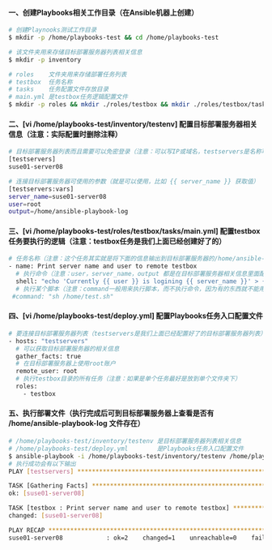 #### 一、创建Playbooks相关工作目录（在Ansible机器上创建）
```bash
# 创建Playnooks测试工作目录
$ mkdir -p /home/playbooks-test && cd /home/playbooks-test

# 该文件夹用来存储目标部署服务器列表相关信息
$ mkdir -p inventory

# roles    文件夹用来存储部署任务列表
# testbox  任务名称
# tasks    任务配置文件存放目录
# main.yml 是testbox任务逻辑配置文件
$ mkdir -p roles && mkdir ./roles/testbox && mkdir ./roles/testbox/tasks && touch ./roles/testbox/tasks/main.yml
```

#### 二、[vi /home/playbooks-test/inventory/testenv] 配置目标部署服务器相关信息（注意：实际配置时删除注释）
```bash
# 目标部署服务器列表而且需要可以免密登录（注意：可以写IP或域名，testservers是名称可以随便起）
[testservers]
suse01-server08

# 连接目标部署服务器可使用的参数（就是可以使用，比如 {{ server_name }} 获取值）
[testservers:vars]
server_name=suse01-server08
user=root
output=/home/ansible-playbook-log
```

#### 三、[vi /home/playbooks-test/roles/testbox/tasks/main.yml] 配置testbox任务要执行的逻辑（注意：testbox任务是我们上面已经创建好了的）
```bash
# 任务名称（注意：这个任务其实就是将下面的信息输出到目标部署服务器的/home/ansible-playbook-log文件里面）
- name: Print server name and user to remote testbox
  # 执行命令（注意：user，server_name，output 都是在目标部署服务器相关信息里面配置的（在上面配置的））
  shell: "echo 'Currently {{ user }} is logining {{ server_name }}' > {{ output }}"
  # 执行某个脚本（注意：command一般用来执行脚本，而不执行命令，因为有的东西就不能用，包括目标服务器上的环境变量）
 #command: "sh /home/test.sh"
```

#### 四、[vi /home/playbooks-test/deploy.yml] 配置Playbooks任务入口配置文件
```bash
# 要连接目标部署服务器列表（testservers是我们上面已经配置好了的目标部署服务器列表）
- hosts: "testservers"
  # 可以获取目标部署服务器的相关信息
  gather_facts: true
  # 在目标部署服务器上使用root账户
  remote_user: root
  # 执行testbox目录的所有任务（注意：如果是单个任务最好是放到单个文件夹下）
  roles:
    - testbox
```

#### 五、执行部署文件（执行完成后可到目标部署服务器上查看是否有 /home/ansible-playbook-log 文件存在）
```bash
# /home/playbooks-test/inventory/testenv 是目标部署服务器列表相关信息
# /home/playbooks-test/deploy.yml        是Playbooks任务入口配置文件
$ ansible-playbook -i /home/playbooks-test/inventory/testenv /home/playbooks-test/deploy.yml
# 执行成功会有以下输出
PLAY [testservers] *************************************************************************************************************************************************************

TASK [Gathering Facts] *********************************************************************************************************************************************************
ok: [suse01-server08]

TASK [testbox : Print server name and user to remote testbox] ******************************************************************************************************************
changed: [suse01-server08]

PLAY RECAP *********************************************************************************************************************************************************************
suse01-server08            : ok=2    changed=1    unreachable=0    failed=0    skipped=0    rescued=0    ignored=0
```

